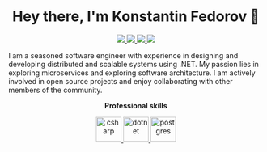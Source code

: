 <h1 align="center">Hey there, I'm Konstantin Fedorov 👋</h1>

<p align="center" dir="auto">
  <a href="https://github.com/kmorpex">
    <img src="https://img.shields.io/badge/GITHUB-black?style=for-the-badge&logo=github" />
  </a>
  <a href="https://Fwww.linkedin.com/in/k-fedorov/">
    <img src="https://img.shields.io/badge/LINKEDIN-blue?style=for-the-badge&logo=linkedin&link" />
  </a>
  <a href="https://medium.com/@kmorpex">
    <img src="https://img.shields.io/badge/Medium-black?style=for-the-badge&logo=medium" />
  </a>
  <a href="https://github.com/kmorpex">
    <img src="https://komarev.com/ghpvc/?username=kmorpex&style=for-the-badge" />
  </a>
</p>

I am a seasoned software engineer with experience in designing and developing distributed and scalable systems using .NET. My passion lies in exploring microservices and exploring software architecture. I am actively involved in open source projects and enjoy collaborating with other members of the community.

<p align="center" dir="auto">
  <strong>
    Professional skills
  </strong>
</p>
<p align="center" dir="auto">
  <a href="https://dotnet.microsoft.com/en-us/languages/csharp" rel="nofollow">
    <img src="https://cdn.jsdelivr.net/gh/devicons/devicon@latest/icons/csharp/csharp-original.svg" height="50" alt="csharp" style="max-width: 100%;">
  </a>
  <a href="https://dotnet.microsoft.com/en-us/" rel="nofollow">
    <img src="https://cdn.jsdelivr.net/gh/devicons/devicon@latest/icons/dotnetcore/dotnetcore-original.svg" height="50" alt="dotnet" style="max-width: 100%;">
  </a>
  <a href="https://www.postgresql.org" rel="nofollow">
    <img src="https://cdn.jsdelivr.net/gh/devicons/devicon@latest/icons/postgresql/postgresql-original.svg"width="50" height="50" alt="postgres" style="max-width: 100%;">
  </a>
  <br>
</p>
